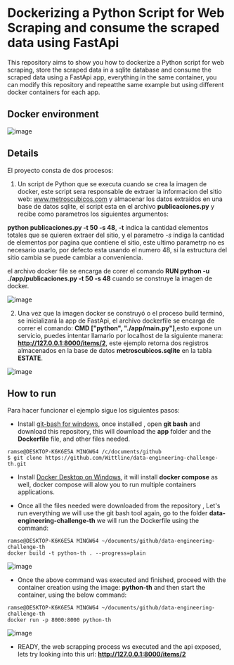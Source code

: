 # Dockerizing a Python Script for Web Scraping and consume the scraped data using FastApi

This repository aims to show you how to dockerize a Python script for web scraping, store the scraped data in a sqlite database and consume the scraped data using a FastApi app, everything in the same container, you can modify this repository and repeatthe same example but using different docker containers for each app.

## Docker environment
![image](https://user-images.githubusercontent.com/8701464/144087110-fc3589bd-f4f2-461d-9e7a-90f6ad9d3a23.png)

## Details
El proyecto consta de dos procesos:

1. Un script de Python que se executa cuando se crea la imagen de docker, este script sera responsable de extraer la informacion del sitio web: www.metroscubicos.com y almacenar los datos extraidos en una base de datos sqlite, el script esta en el archivo **publicaciones.py** y recibe como parametros los siguientes argumentos:

**python publicaciones.py -t 50  -s 48**, **-t** indica la cantidad elementos totales que se quieren extraer del sitio, y el parametro *-s* indiga la cantidad de elementos por pagina que contiene el sitio, este ultimo parametrp no es necesario usarlo, por defecto esta usando el numero 48, si la estructura del sitio cambia se puede cambiar a conveniencia.

el archivo docker file se encarga de corer el comando **RUN python -u ./app/publicaciones.py -t 50 -s 48** cuando se construye la imagen de docker.

![image](https://user-images.githubusercontent.com/8701464/144090544-768621be-5b97-4e5f-970a-acd7b0d9dcff.png)


2. Una vez que la imagen docker se construyó o el proceso build terminó, se inicializará la app de FastApi, el archivo dockerfile se encarga de correr el comando: **CMD ["python", "./app/main.py"]**,esto expone un servicio, puedes intentar llamarlo por localhost de la siguiente manera:  **http://127.0.0.1:8000/items/2**, este ejemplo retorna dos registros almacenados en la base de datos **metroscubicos.sqlite** en la tabla **ESTATE**.

![image](https://user-images.githubusercontent.com/8701464/144091524-98a49806-c35a-4bfb-b1c5-4546ba555de5.png)

## How to run

Para hacer funcionar el ejemplo sigue los siguientes pasos:

- Install <a href="https://www.stanleyulili.com/git/how-to-install-git-bash-on-windows/">git-bash for windows</a>, once installed , open **git bash** and download this repository, this will download the **app** folder and the **Dockerfile** file, and other files needed.

``` 
ramse@DESKTOP-K6K6E5A MINGW64 /c/documents/github
$ git clone https://github.com/Wittline/data-engineering-challenge-th.git
```

- Install <a href="https://docs.docker.com/docker-for-windows/install/">Docker Desktop on Windows</a>, it will install **docker compose** as well, docker compose will alow you to run multiple containers applications.

- Once all the files needed were downloaded from the repository , Let's run everything we will use the git bash tool again, go to the folder **data-engineering-challenge-th** we will run the Dockerfile using the command:

``` 
ramse@DESKTOP-K6K6E5A MINGW64 ~/documents/github/data-engineering-challenge-th
docker build -t python-th . --progress=plain
```
![image](https://user-images.githubusercontent.com/8701464/144094340-2ddea8ce-8095-4e27-a9ba-6f67402c9f49.png)

- Once the above command was executed and finished, proceed with the container creation using the image: **python-th** and then start the container, using the below command:

``` 
ramse@DESKTOP-K6K6E5A MINGW64 ~/documents/github/data-engineering-challenge-th
docker run -p 8000:8000 python-th
```

![image](https://user-images.githubusercontent.com/8701464/144096285-a0eda402-8a63-4483-a9c7-7f2e7b47dffe.png)

- READY, the web scrapping process ws executed and the api exposed, lets try looking into this url: **http://127.0.0.1:8000/items/2**

